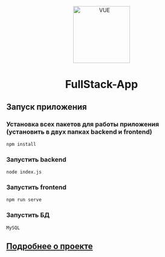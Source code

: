 
<p align="center">
<img src="https://cdn.icon-icons.com/icons2/2107/PNG/512/file_type_vue_icon_130078.png" alt="VUE"  height= "150px">
<h1 align="center">FullStack-App</h1>
</p>

## Запуск приложения

### Установка всех пакетов для работы приложения (установить в двух папках backend и frontend)
```
npm install
```
### Запустить backend
```
node index.js
```

### Запустить frontend
```
npm run serve
```

### Запустить БД
```
MySQL
```
## [Подробнее о проекте](https://mfikri.com/en/blog/nodejs-express-mysql-vue)


